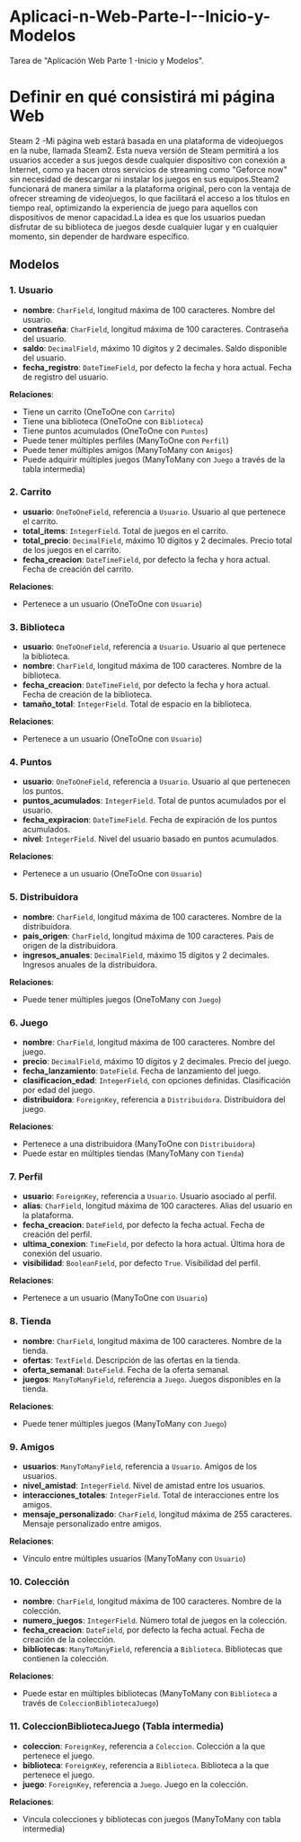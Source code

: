 # Aplicaci-n-Web-Parte-I--Inicio-y-Modelos
Tarea de "Aplicación Web Parte 1 -Inicio y Modelos".

# Definir en qué consistirá mi página Web

Steam  2
-Mi página web estará basada en una plataforma de videojuegos en la nube, llamada Steam2.
Esta nueva versión de Steam permitirá a los usuarios acceder a sus juegos desde cualquier dispositivo con conexión a Internet, como ya hacen otros servicios de streaming como "Geforce now" sin necesidad de descargar ni instalar los juegos en sus equipos.Steam2 funcionará de manera similar a la plataforma original, pero con la ventaja de ofrecer streaming de videojuegos, lo que facilitará el acceso a los títulos en tiempo real, optimizando la experiencia de juego para aquellos con dispositivos de menor capacidad.La idea es que los usuarios puedan disfrutar de su biblioteca de juegos desde cualquier lugar y en cualquier momento, sin depender de hardware específico.

## Modelos

### 1. Usuario
- **nombre**: `CharField`, longitud máxima de 100 caracteres. Nombre del usuario.
- **contraseña**: `CharField`, longitud máxima de 100 caracteres. Contraseña del usuario.
- **saldo**: `DecimalField`, máximo 10 dígitos y 2 decimales. Saldo disponible del usuario.
- **fecha_registro**: `DateTimeField`, por defecto la fecha y hora actual. Fecha de registro del usuario.

**Relaciones**:
- Tiene un carrito (OneToOne con `Carrito`)
- Tiene una biblioteca (OneToOne con `Biblioteca`)
- Tiene puntos acumulados (OneToOne con `Puntos`)
- Puede tener múltiples perfiles (ManyToOne con `Perfil`)
- Puede tener múltiples amigos (ManyToMany con `Amigos`)
- Puede adquirir múltiples juegos (ManyToMany con `Juego` a través de la tabla intermedia)

### 2. Carrito
- **usuario**: `OneToOneField`, referencia a `Usuario`. Usuario al que pertenece el carrito.
- **total_items**: `IntegerField`. Total de juegos en el carrito.
- **total_precio**: `DecimalField`, máximo 10 dígitos y 2 decimales. Precio total de los juegos en el carrito.
- **fecha_creacion**: `DateTimeField`, por defecto la fecha y hora actual. Fecha de creación del carrito.

**Relaciones**:
- Pertenece a un usuario (OneToOne con `Usuario`)

### 3. Biblioteca
- **usuario**: `OneToOneField`, referencia a `Usuario`. Usuario al que pertenece la biblioteca.
- **nombre**: `CharField`, longitud máxima de 100 caracteres. Nombre de la biblioteca.
- **fecha_creacion**: `DateTimeField`, por defecto la fecha y hora actual. Fecha de creación de la biblioteca.
- **tamaño_total**: `IntegerField`. Total de espacio en la biblioteca.

**Relaciones**:
- Pertenece a un usuario (OneToOne con `Usuario`)

### 4. Puntos
- **usuario**: `OneToOneField`, referencia a `Usuario`. Usuario al que pertenecen los puntos.
- **puntos_acumulados**: `IntegerField`. Total de puntos acumulados por el usuario.
- **fecha_expiracion**: `DateTimeField`. Fecha de expiración de los puntos acumulados.
- **nivel**: `IntegerField`. Nivel del usuario basado en puntos acumulados.

**Relaciones**:
- Pertenece a un usuario (OneToOne con `Usuario`)

### 5. Distribuidora
- **nombre**: `CharField`, longitud máxima de 100 caracteres. Nombre de la distribuidora.
- **pais_origen**: `CharField`, longitud máxima de 100 caracteres. País de origen de la distribuidora.
- **ingresos_anuales**: `DecimalField`, máximo 15 dígitos y 2 decimales. Ingresos anuales de la distribuidora.

**Relaciones**:
- Puede tener múltiples juegos (OneToMany con `Juego`)

### 6. Juego
- **nombre**: `CharField`, longitud máxima de 100 caracteres. Nombre del juego.
- **precio**: `DecimalField`, máximo 10 dígitos y 2 decimales. Precio del juego.
- **fecha_lanzamiento**: `DateField`. Fecha de lanzamiento del juego.
- **clasificacion_edad**: `IntegerField`, con opciones definidas. Clasificación por edad del juego.
- **distribuidora**: `ForeignKey`, referencia a `Distribuidora`. Distribuidora del juego.

**Relaciones**:
- Pertenece a una distribuidora (ManyToOne con `Distribuidora`)
- Puede estar en múltiples tiendas (ManyToMany con `Tienda`)

### 7. Perfil
- **usuario**: `ForeignKey`, referencia a `Usuario`. Usuario asociado al perfil.
- **alias**: `CharField`, longitud máxima de 100 caracteres. Alias del usuario en la plataforma.
- **fecha_creacion**: `DateField`, por defecto la fecha actual. Fecha de creación del perfil.
- **ultima_conexion**: `TimeField`, por defecto la hora actual. Última hora de conexión del usuario.
- **visibilidad**: `BooleanField`, por defecto `True`. Visibilidad del perfil.

**Relaciones**:
- Pertenece a un usuario (ManyToOne con `Usuario`)

### 8. Tienda
- **nombre**: `CharField`, longitud máxima de 100 caracteres. Nombre de la tienda.
- **ofertas**: `TextField`. Descripción de las ofertas en la tienda.
- **oferta_semanal**: `DateField`. Fecha de la oferta semanal.
- **juegos**: `ManyToManyField`, referencia a `Juego`. Juegos disponibles en la tienda.

**Relaciones**:
- Puede tener múltiples juegos (ManyToMany con `Juego`)

### 9. Amigos
- **usuarios**: `ManyToManyField`, referencia a `Usuario`. Amigos de los usuarios.
- **nivel_amistad**: `IntegerField`. Nivel de amistad entre los usuarios.
- **interacciones_totales**: `IntegerField`. Total de interacciones entre los amigos.
- **mensaje_personalizado**: `CharField`, longitud máxima de 255 caracteres. Mensaje personalizado entre amigos.

**Relaciones**:
- Vínculo entre múltiples usuarios (ManyToMany con `Usuario`)

### 10. Colección
- **nombre**: `CharField`, longitud máxima de 100 caracteres. Nombre de la colección.
- **numero_juegos**: `IntegerField`. Número total de juegos en la colección.
- **fecha_creacion**: `DateField`, por defecto la fecha actual. Fecha de creación de la colección.
- **bibliotecas**: `ManyToManyField`, referencia a `Biblioteca`. Bibliotecas que contienen la colección.

**Relaciones**:
- Puede estar en múltiples bibliotecas (ManyToMany con `Biblioteca` a través de `ColeccionBibliotecaJuego`)

### 11. ColeccionBibliotecaJuego (Tabla intermedia)
- **coleccion**: `ForeignKey`, referencia a `Coleccion`. Colección a la que pertenece el juego.
- **biblioteca**: `ForeignKey`, referencia a `Biblioteca`. Biblioteca a la que pertenece el juego.
- **juego**: `ForeignKey`, referencia a `Juego`. Juego en la colección.

**Relaciones**:
- Vincula colecciones y bibliotecas con juegos (ManyToMany con tabla intermedia)
